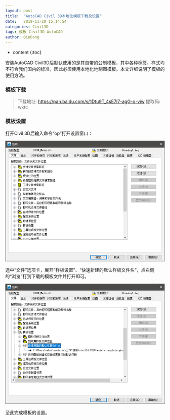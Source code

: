 ```yaml
---
layout: post
title:  "AutoCAD Civil 3D本地化模板下载及设置"
date:   2019-11-20 15:14:54
categories: Civil3D
tags: 模板 Civil3D AutoCAD
author: QinDong
---
```


* content
{:toc}

安装AutoCAD Civil3D后默认使用的是其自带的公制模板，其中各种标签、样式均不符合我们国内的标准，因此必须使用本地化地制图模板。本文详细说明了模板的使用方法。

### 模板下载

> 下载地址: https://pan.baidu.com/s/1Dtu9T_4sE7I7-agG-o-viw
> 提取码: wktc

### 模板设置

打开Civil 3D后输入命令“op”打开设置窗口：

<div style="text-align:center;"><img src="/img/2019/20191121-111131.png"></div>

选中“文件”选项卡，展开“样板设置”、“快速新建的默认样板文件名”，点右侧的“浏览”打到下载的模板文件并打开即可。

<div style="text-align:center;"><img src="/img/2019/20191121-111358.png"></div>

至此完成模板的设置。